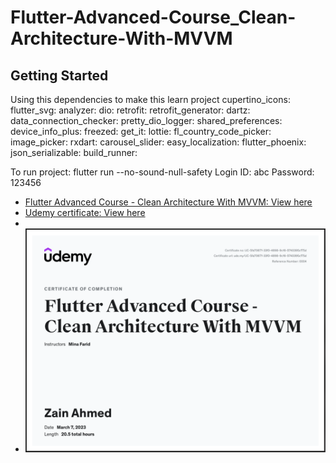 # Flutter-Advanced-Course_Clean-Architecture-With-MVVM

## Getting Started

Using this dependencies to make this learn project
cupertino_icons:
flutter_svg:
analyzer:
dio:
retrofit:
retrofit_generator:
dartz:
data_connection_checker:
pretty_dio_logger:
shared_preferences:
device_info_plus:
freezed:
get_it:
lottie:
fl_country_code_picker:
image_picker:
rxdart:
carousel_slider:
easy_localization:
flutter_phoenix:
json_serializable:
build_runner:

To run project:  flutter run --no-sound-null-safety
Login ID: abc
Password: 123456

- [Flutter Advanced Course - Clean Architecture With MVVM: View here](https://www.udemy.com/course/flutter-advanced-course-clean-architecture-with-mvvm/)
- [Udemy certificate: View here](https://www.udemy.com/certificate/UC-5fa7067f-33f0-4898-9c16-5740395cf75d/)
- 
- ![alt text](assets/Others/Certificate.png)

